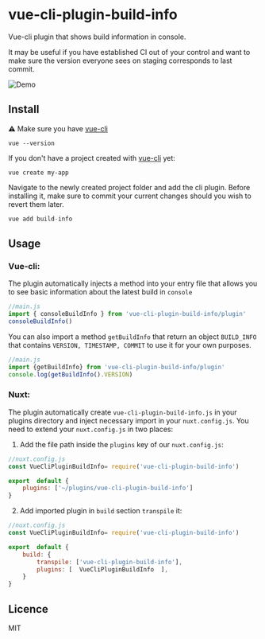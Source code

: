 

# vue-cli-plugin-build-info

Vue-cli plugin that shows build information in console.

It may be useful if you have established CI out of your control and want to make sure the version everyone sees on staging corresponds to last commit.

![Demo](docs/demo.png)

## Install
:warning: Make sure you have [vue-cli](https://cli.vuejs.org/)

```
vue --version
```

If you don't have a project created with [vue-cli](https://cli.vuejs.org/) yet:

```
vue create my-app
```

Navigate to the newly created project folder and add the cli plugin. Before installing it, make sure to commit your current changes should you wish to revert them later.

``` js
vue add build-info
```
## Usage

### Vue-cli:
The plugin automatically injects a method into your entry file that allows you to see basic information about the latest build in `console`
``` js
//main.js
import { consoleBuildInfo } from 'vue-cli-plugin-build-info/plugin'
consoleBuildInfo()
```
You can also import a method `getBuildInfo` that return an object `BUILD_INFO` that contains `VERSION, TIMESTAMP, COMMIT` to use it for your own purposes.
``` js
//main.js
import {getBuildInfo} from 'vue-cli-plugin-build-info/plugin'
console.log(getBuildInfo().VERSION)
```
### Nuxt:
The plugin automatically create `vue-cli-plugin-build-info.js` in your plugins directory and inject necessary import in your `nuxt.config.js`. You need to extend your `nuxt.config.js` in two places:

1. Add the file path inside the `plugins` key of our `nuxt.config.js`:
``` js
//nuxt.config.js
const VueCliPluginBuildInfo= require('vue-cli-plugin-build-info')

export  default { 
	plugins: ['~/plugins/vue-cli-plugin-build-info']
}
```
2. Add imported plugin in `build` section `transpile` it:

``` js
//nuxt.config.js
const VueCliPluginBuildInfo= require('vue-cli-plugin-build-info')

export  default { 
	build: {  
		transpile: ['vue-cli-plugin-build-info'],  
		plugins: [  VueCliPluginBuildInfo  ],
	}
}
```
## Licence
MIT
